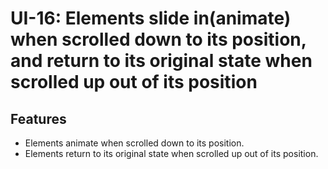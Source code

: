 # UI-16: Elements slide in(animate) when  scrolled down to its position, and return to its original state when scrolled up out of its position
## Features
- Elements animate when scrolled down to its position.
- Elements return to its original state when scrolled up out of its position.
